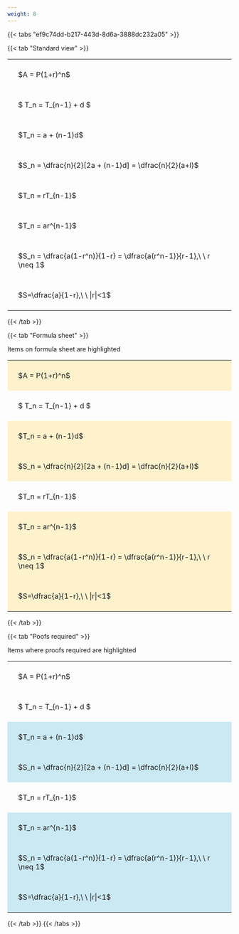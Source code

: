 ```yaml
---
weight: 8
---
```


{{< tabs "ef9c74dd-b217-443d-8d6a-3888dc232a05" >}}

{{< tab "Standard view" >}}

<style type="text/css">
#T_fbd41 th.col_heading {
  text-align: left;
  font-size: 1em;
}
#T_fbd41 td {
  text-align: left;
  font-size: 1em;
  padding: 1.5em;
}
</style>
<table id="T_fbd41">
  <thead>
  </thead>
  <tbody>
    <tr>
      <td id="T_fbd41_row0_col0" class="data row0 col0" >$A = P(1+r)^n$</td>
    </tr>
    <tr>
      <td id="T_fbd41_row1_col0" class="data row1 col0" >$ T_n = T_{n-1} + d $</td>
    </tr>
    <tr>
      <td id="T_fbd41_row2_col0" class="data row2 col0" >$T_n = a + (n-1)d$</td>
    </tr>
    <tr>
      <td id="T_fbd41_row3_col0" class="data row3 col0" >$S_n = \dfrac{n}{2}[2a + (n-1)d] = \dfrac{n}{2}(a+l)$</td>
    </tr>
    <tr>
      <td id="T_fbd41_row4_col0" class="data row4 col0" >$T_n = rT_{n-1}$</td>
    </tr>
    <tr>
      <td id="T_fbd41_row5_col0" class="data row5 col0" >$T_n = ar^{n-1}$</td>
    </tr>
    <tr>
      <td id="T_fbd41_row6_col0" class="data row6 col0" >$S_n = \dfrac{a(1-r^n)}{1-r} = \dfrac{a(r^n-1)}{r-1},\ \  r \neq 1$</td>
    </tr>
    <tr>
      <td id="T_fbd41_row7_col0" class="data row7 col0" >$S=\dfrac{a}{1-r},\ \ |r|<1$</td>
    </tr>
  </tbody>
</table>
{{< /tab >}}

{{< tab "Formula sheet" >}}

Items on formula sheet are highlighted 
<br>
<style type="text/css">
#T_177dd th.col_heading {
  text-align: left;
  font-size: 1em;
}
#T_177dd td {
  text-align: left;
  font-size: 1em;
  padding: 1.5em;
}
#T_177dd_row0_col0, #T_177dd_row2_col0, #T_177dd_row3_col0, #T_177dd_row5_col0, #T_177dd_row6_col0, #T_177dd_row7_col0 {
  background-color: rgba(255,194,10, 0.2);
}
#T_177dd_row1_col0, #T_177dd_row4_col0 {
  background-color: rgba(0,0,0,0);
}
</style>
<table id="T_177dd">
  <thead>
  </thead>
  <tbody>
    <tr>
      <td id="T_177dd_row0_col0" class="data row0 col0" >$A = P(1+r)^n$</td>
    </tr>
    <tr>
      <td id="T_177dd_row1_col0" class="data row1 col0" >$ T_n = T_{n-1} + d $</td>
    </tr>
    <tr>
      <td id="T_177dd_row2_col0" class="data row2 col0" >$T_n = a + (n-1)d$</td>
    </tr>
    <tr>
      <td id="T_177dd_row3_col0" class="data row3 col0" >$S_n = \dfrac{n}{2}[2a + (n-1)d] = \dfrac{n}{2}(a+l)$</td>
    </tr>
    <tr>
      <td id="T_177dd_row4_col0" class="data row4 col0" >$T_n = rT_{n-1}$</td>
    </tr>
    <tr>
      <td id="T_177dd_row5_col0" class="data row5 col0" >$T_n = ar^{n-1}$</td>
    </tr>
    <tr>
      <td id="T_177dd_row6_col0" class="data row6 col0" >$S_n = \dfrac{a(1-r^n)}{1-r} = \dfrac{a(r^n-1)}{r-1},\ \  r \neq 1$</td>
    </tr>
    <tr>
      <td id="T_177dd_row7_col0" class="data row7 col0" >$S=\dfrac{a}{1-r},\ \ |r|<1$</td>
    </tr>
  </tbody>
</table>
{{< /tab >}}

{{< tab "Poofs required" >}}

Items where proofs required are highlighted 
<br>
<style type="text/css">
#T_7f146 th.col_heading {
  text-align: left;
  font-size: 1em;
}
#T_7f146 td {
  text-align: left;
  font-size: 1em;
  padding: 1.5em;
}
#T_7f146_row0_col0, #T_7f146_row1_col0, #T_7f146_row4_col0 {
  background-color: rgba(0,0,0,0);
}
#T_7f146_row2_col0, #T_7f146_row3_col0, #T_7f146_row5_col0, #T_7f146_row6_col0, #T_7f146_row7_col0 {
  background-color: rgba(0,150,200, 0.2);
}
</style>
<table id="T_7f146">
  <thead>
  </thead>
  <tbody>
    <tr>
      <td id="T_7f146_row0_col0" class="data row0 col0" >$A = P(1+r)^n$</td>
    </tr>
    <tr>
      <td id="T_7f146_row1_col0" class="data row1 col0" >$ T_n = T_{n-1} + d $</td>
    </tr>
    <tr>
      <td id="T_7f146_row2_col0" class="data row2 col0" >$T_n = a + (n-1)d$</td>
    </tr>
    <tr>
      <td id="T_7f146_row3_col0" class="data row3 col0" >$S_n = \dfrac{n}{2}[2a + (n-1)d] = \dfrac{n}{2}(a+l)$</td>
    </tr>
    <tr>
      <td id="T_7f146_row4_col0" class="data row4 col0" >$T_n = rT_{n-1}$</td>
    </tr>
    <tr>
      <td id="T_7f146_row5_col0" class="data row5 col0" >$T_n = ar^{n-1}$</td>
    </tr>
    <tr>
      <td id="T_7f146_row6_col0" class="data row6 col0" >$S_n = \dfrac{a(1-r^n)}{1-r} = \dfrac{a(r^n-1)}{r-1},\ \  r \neq 1$</td>
    </tr>
    <tr>
      <td id="T_7f146_row7_col0" class="data row7 col0" >$S=\dfrac{a}{1-r},\ \ |r|<1$</td>
    </tr>
  </tbody>
</table>
{{< /tab >}}
{{< /tabs >}}